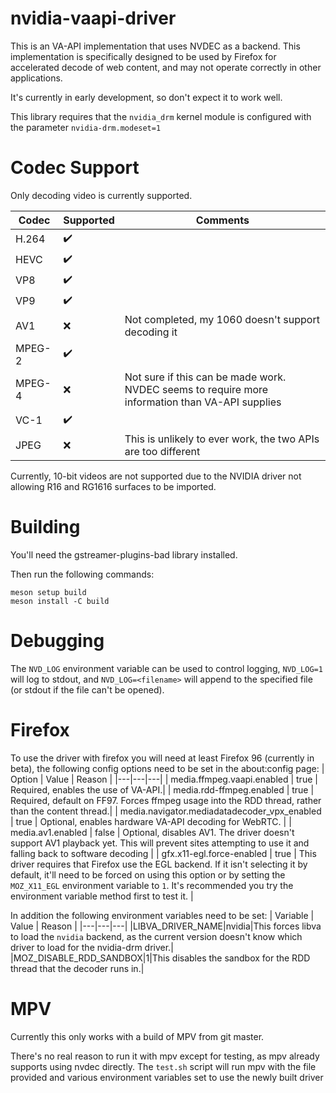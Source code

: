 # nvidia-vaapi-driver

This is an VA-API implementation that uses NVDEC as a backend. This implementation is specifically designed to be used by Firefox for accelerated decode of web content, and may not operate correctly in other applications.

It's currently in early development, so don't expect it to work well.

This library requires that the `nvidia_drm` kernel module is configured with the parameter `nvidia-drm.modeset=1`

# Codec Support

Only decoding video is currently supported.

| Codec | Supported | Comments |
|---|---|---|
|H.264|:heavy_check_mark:||
|HEVC|:heavy_check_mark:||
|VP8|:heavy_check_mark:||
|VP9|:heavy_check_mark:||
|AV1|:x:|Not completed, my 1060 doesn't support decoding it|
|MPEG-2|:heavy_check_mark:||
|MPEG-4|:x:|Not sure if this can be made work. NVDEC seems to require more information than VA-API supplies|
|VC-1|:heavy_check_mark:||
|JPEG|:x:|This is unlikely to ever work, the two APIs are too different|

Currently, 10-bit videos are not supported due to the NVIDIA driver not allowing R16 and RG1616 surfaces to be imported.

# Building

You'll need the gstreamer-plugins-bad library installed.

Then run the following commands:
```
meson setup build
meson install -C build
```

# Debugging

The `NVD_LOG` environment variable can be used to control logging, `NVD_LOG=1` will log to stdout, and `NVD_LOG=<filename>` will append to the specified file (or stdout if the file can't be opened).

# Firefox

To use the driver with firefox you will need at least Firefox 96 (currently in beta), the following config options need to be set in the about:config page:
| Option | Value | Reason |
|---|---|---|
| media.ffmpeg.vaapi.enabled | true | Required, enables the use of VA-API.|
| media.rdd-ffmpeg.enabled | true | Required, default on FF97. Forces ffmpeg usage into the RDD thread, rather than the content thread.|
| media.navigator.mediadatadecoder_vpx_enabled | true | Optional, enables hardware VA-API decoding for WebRTC. |
| media.av1.enabled | false | Optional, disables AV1. The driver doesn't support AV1 playback yet. This will prevent sites attempting to use it and falling back to software decoding |
| gfx.x11-egl.force-enabled | true | This driver requires that Firefox use the EGL backend. If it isn't selecting it by default, it'll need to be forced on using this option or by setting the `MOZ_X11_EGL` environment variable to `1`. It's recommended you try the environment variable method first to test it. |

In addition the following environment variables need to be set:
| Variable | Value | Reason |
|---|---|---|
|LIBVA_DRIVER_NAME|nvidia|This forces libva to load the `nvidia` backend, as the current version doesn't know which driver to load for the nvidia-drm driver.|
|MOZ_DISABLE_RDD_SANDBOX|1|This disables the sandbox for the RDD thread that the decoder runs in.|

# MPV

Currently this only works with a build of MPV from git master.

There's no real reason to run it with mpv except for testing, as mpv already supports using nvdec directly. The `test.sh` script will run mpv with the file provided and various environment variables set to use the newly built driver
